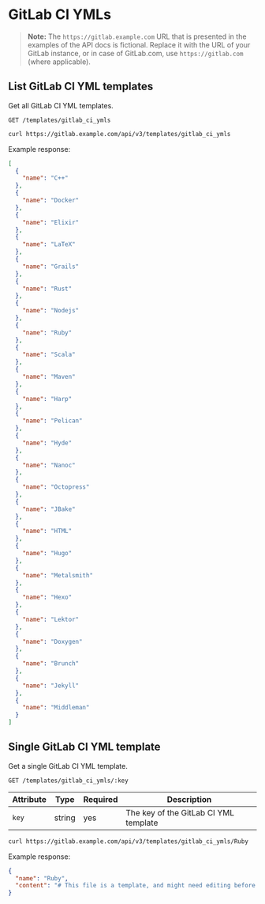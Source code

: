 # GitLab CI YMLs

>**Note:**
The `https://gitlab.example.com` URL that is presented in the examples of the
API docs is fictional. Replace it with the URL of your GitLab instance,
or in case of GitLab.com, use `https://gitlab.com` (where applicable).

## List GitLab CI YML templates

Get all GitLab CI YML templates.

```
GET /templates/gitlab_ci_ymls
```

```bash
curl https://gitlab.example.com/api/v3/templates/gitlab_ci_ymls
```

Example response:

```json
[
  {
    "name": "C++"
  },
  {
    "name": "Docker"
  },
  {
    "name": "Elixir"
  },
  {
    "name": "LaTeX"
  },
  {
    "name": "Grails"
  },
  {
    "name": "Rust"
  },
  {
    "name": "Nodejs"
  },
  {
    "name": "Ruby"
  },
  {
    "name": "Scala"
  },
  {
    "name": "Maven"
  },
  {
    "name": "Harp"
  },
  {
    "name": "Pelican"
  },
  {
    "name": "Hyde"
  },
  {
    "name": "Nanoc"
  },
  {
    "name": "Octopress"
  },
  {
    "name": "JBake"
  },
  {
    "name": "HTML"
  },
  {
    "name": "Hugo"
  },
  {
    "name": "Metalsmith"
  },
  {
    "name": "Hexo"
  },
  {
    "name": "Lektor"
  },
  {
    "name": "Doxygen"
  },
  {
    "name": "Brunch"
  },
  {
    "name": "Jekyll"
  },
  {
    "name": "Middleman"
  }
]
```

## Single GitLab CI YML template

Get a single GitLab CI YML template.

```
GET /templates/gitlab_ci_ymls/:key
```

| Attribute  | Type   | Required | Description |
| ---------- | ------ | -------- | ----------- |
| `key`      | string | yes      | The key of the GitLab CI YML template |

```bash
curl https://gitlab.example.com/api/v3/templates/gitlab_ci_ymls/Ruby
```

Example response:

```json
{
  "name": "Ruby",
  "content": "# This file is a template, and might need editing before it works on your project.\n# Official language image. Look for the different tagged releases at:\n# https://hub.docker.com/r/library/ruby/tags/\nimage: \"ruby:2.3\"\n\n# Pick zero or more services to be used on all builds.\n# Only needed when using a docker container to run your tests in.\n# Check out: http://docs.gitlab.com/ce/ci/docker/using_docker_images.html#what-is-service\nservices:\n  - mysql:latest\n  - redis:latest\n  - postgres:latest\n\nvariables:\n  POSTGRES_DB: database_name\n\n# Cache gems in between builds\ncache:\n  paths:\n    - vendor/ruby\n\n# This is a basic example for a gem or script which doesn't use\n# services such as redis or postgres\nbefore_script:\n  - ruby -v                                   # Print out ruby version for debugging\n  # Uncomment next line if your rails app needs a JS runtime:\n  # - apt-get update -q && apt-get install nodejs -yqq\n  - gem install bundler  --no-ri --no-rdoc    # Bundler is not installed with the image\n  - bundle install -j $(nproc) --path vendor  # Install dependencies into ./vendor/ruby\n\n# Optional - Delete if not using `rubocop`\nrubocop:\n  script:\n  - rubocop\n\nrspec:\n  script:\n  - rspec spec\n\nrails:\n  variables:\n    DATABASE_URL: \"postgresql://postgres:postgres@postgres:5432/$POSTGRES_DB\"\n  script:\n  - bundle exec rake db:migrate\n  - bundle exec rake db:seed\n  - bundle exec rake test\n"
}
```
